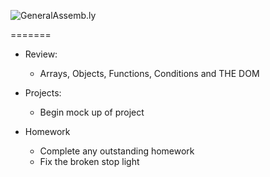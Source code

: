 ![GeneralAssemb.ly](https://github.com/generalassembly/ga-ruby-on-rails-for-devs/raw/master/images/ga.png "GeneralAssemb.ly")

 
=======

* Review: 
  * Arrays, Objects, Functions, Conditions and THE DOM

* Projects: 
  * Begin mock up of project

* Homework
  * Complete any outstanding homework
  * Fix the broken stop light
